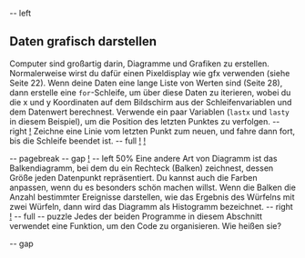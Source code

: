 -- left
## Daten grafisch darstellen
Computer sind großartig darin, Diagramme und Grafiken zu erstellen. Normalerweise wirst du dafür einen Pixeldisplay wie gfx verwenden (siehe Seite 22).
Wenn deine Daten eine lange Liste von Werten sind (Seite 28), dann erstelle eine `for`-Schleife, um über diese Daten zu iterieren, wobei du die x und y Koordinaten auf dem Bildschirm aus der Schleifenvariablen und dem Datenwert berechnest. Verwende ein paar Variablen (`lastx` und `lasty` in diesem Beispiel), um die Position des letzten Punktes zu verfolgen.
-- right
[!](p40-graphScreen.png)
Zeichne eine Linie vom letzten Punkt zum neuen, und fahre dann fort, bis die Schleife beendet ist.
-- full
[!](p40-listing1.png)
[!](p40-chartBot.png)

-- pagebreak
-- gap
[!](p40-listing2.png)
-- left 50%
Eine andere Art von Diagramm ist das Balkendiagramm, bei dem du ein Rechteck (Balken) zeichnest, dessen Größe jeden Datenpunkt repräsentiert. Du kannst auch die Farben anpassen, wenn du es besonders schön machen willst.
Wenn die Balken die Anzahl bestimmter Ereignisse darstellen, wie das Ergebnis des Würfelns mit zwei Würfeln, dann wird das Diagramm als Histogramm bezeichnet.
-- right
[!](p40-chartScreen.png)
-- full
-- puzzle
Jedes der beiden Programme in diesem Abschnitt verwendet eine Funktion, um den Code zu organisieren. Wie heißen sie?

-- gap


